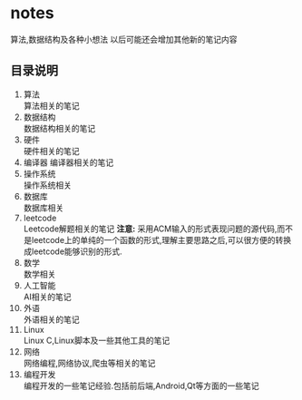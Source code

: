 # notes
算法,数据结构及各种小想法
以后可能还会增加其他新的笔记内容
## 目录说明
1. 算法  
算法相关的笔记
2. 数据结构  
数据结构相关的笔记
3. 硬件  
硬件相关的笔记
4. 编译器 
编译器相关的笔记
5. 操作系统  
操作系统相关
6. 数据库  
数据库相关
7. leetcode  
Leetcode解题相关的笔记
**注意:**
采用ACM输入的形式表现问题的源代码,而不是leetcode上的单纯的一个函数的形式,理解主要思路之后,可以很方便的转换成leetcode能够识别的形式.
8. 数学  
数学相关
9. 人工智能  
AI相关的笔记
10. 外语  
外语相关的笔记
11. Linux  
Linux C,Linux脚本及一些其他工具的笔记
12. 网络  
网络编程,网络协议,爬虫等相关的笔记
13. 编程开发  
编程开发的一些笔记经验.包括前后端,Android,Qt等方面的一些笔记
